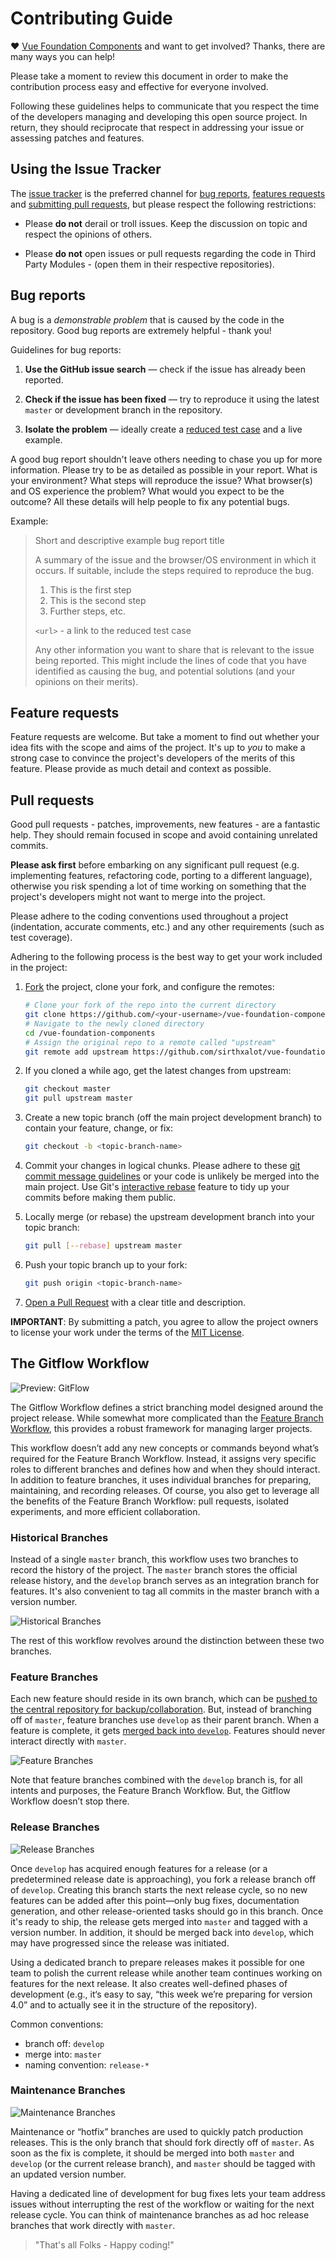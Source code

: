 Contributing Guide
===================================================================================== 

♥ [Vue Foundation Components](https://github.com/sirthxalot/vue-foundation-components) 
and want to get involved? Thanks, there are many ways you can help!

Please take a moment to review this document in order to make the contribution
process easy and effective for everyone involved.

Following these guidelines helps to communicate that you respect the time of
the developers managing and developing this open source project. In return,
they should reciprocate that respect in addressing your issue or assessing
patches and features.


## Using the Issue Tracker

The [issue tracker](https://github.com/sirthxalot/vue-foundation-components/issues) is
the preferred channel for [bug reports](#bugs), [features requests](#features)
and [submitting pull requests](#pull-requests), but please respect the following
restrictions:

* Please **do not** derail or troll issues. Keep the discussion on topic and
  respect the opinions of others.

* Please **do not** open issues or pull requests regarding the code in Third 
  Party Modules - (open them in their respective repositories).


<a name="bugs"></a>
## Bug reports

A bug is a _demonstrable problem_ that is caused by the code in the repository.
Good bug reports are extremely helpful - thank you!

Guidelines for bug reports:

1. **Use the GitHub issue search** &mdash; check if the issue has already been
   reported.

2. **Check if the issue has been fixed** &mdash; try to reproduce it using the
   latest `master` or development branch in the repository.

3. **Isolate the problem** &mdash; ideally create a [reduced test
   case](https://css-tricks.com/reduced-test-cases/) and a live example.

A good bug report shouldn't leave others needing to chase you up for more
information. Please try to be as detailed as possible in your report. What is
your environment? What steps will reproduce the issue? What browser(s) and OS
experience the problem? What would you expect to be the outcome? All these
details will help people to fix any potential bugs.

Example:

> Short and descriptive example bug report title
>
> A summary of the issue and the browser/OS environment in which it occurs. If
> suitable, include the steps required to reproduce the bug.
>
> 1. This is the first step
> 2. This is the second step
> 3. Further steps, etc.
>
> `<url>` - a link to the reduced test case
>
> Any other information you want to share that is relevant to the issue being
> reported. This might include the lines of code that you have identified as
> causing the bug, and potential solutions (and your opinions on their
> merits).


<a name="features"></a>
## Feature requests

Feature requests are welcome. But take a moment to find out whether your idea
fits with the scope and aims of the project. It's up to *you* to make a strong
case to convince the project's developers of the merits of this feature. Please
provide as much detail and context as possible.


<a name="pull-requests"></a>
## Pull requests

Good pull requests - patches, improvements, new features - are a fantastic
help. They should remain focused in scope and avoid containing unrelated
commits.

**Please ask first** before embarking on any significant pull request (e.g.
implementing features, refactoring code, porting to a different language),
otherwise you risk spending a lot of time working on something that the
project's developers might not want to merge into the project.

Please adhere to the coding conventions used throughout a project (indentation,
accurate comments, etc.) and any other requirements (such as test coverage).

Adhering to the following process is the best way to get your work
included in the project:

1. [Fork](https://help.github.com/articles/fork-a-repo/) the project, clone your
   fork, and configure the remotes:

   ```bash
   # Clone your fork of the repo into the current directory
   git clone https://github.com/<your-username>/vue-foundation-components.git
   # Navigate to the newly cloned directory
   cd /vue-foundation-components
   # Assign the original repo to a remote called "upstream"
   git remote add upstream https://github.com/sirthxalot/vue-foundation-components.git
   ```

2. If you cloned a while ago, get the latest changes from upstream:

   ```bash
   git checkout master
   git pull upstream master
   ```

3. Create a new topic branch (off the main project development branch) to
   contain your feature, change, or fix:

   ```bash
   git checkout -b <topic-branch-name>
   ```

4. Commit your changes in logical chunks. Please adhere to these [git commit
   message guidelines](http://tbaggery.com/2008/04/19/a-note-about-git-commit-messages.html)
   or your code is unlikely be merged into the main project. Use Git's
   [interactive rebase](https://help.github.com/articles/about-git-rebase/)
   feature to tidy up your commits before making them public.

5. Locally merge (or rebase) the upstream development branch into your topic branch:

   ```bash
   git pull [--rebase] upstream master
   ```

6. Push your topic branch up to your fork:

   ```bash
   git push origin <topic-branch-name>
   ```

7. [Open a Pull Request](https://help.github.com/articles/using-pull-requests/)
    with a clear title and description.

**IMPORTANT**: By submitting a patch, you agree to allow the project
owners to license your work under the terms of the [MIT License](license.md).

<a name="gitflow"></a>
## The Gitflow Workflow

![Preview: GitFlow](https://www.atlassian.com/git/images/tutorials/collaborating/comparing-workflows/gitflow-workflow/01.svg)

The Gitflow Workflow defines a strict branching model designed around the project 
release. While somewhat more complicated than the [Feature Branch Workflow](https://www.atlassian.com/git/tutorials/comparing-workflows/feature-branch-workflow), 
this provides a robust framework for managing larger projects.

This workflow doesn’t add any new concepts or commands beyond what’s required for 
the Feature Branch Workflow. Instead, it assigns very specific roles to different 
branches and defines how and when they should interact. In addition to feature 
branches, it uses individual branches for preparing, maintaining, and recording 
releases. Of course, you also get to leverage all the benefits of the Feature 
Branch Workflow: pull requests, isolated experiments, and more efficient 
collaboration.

### Historical Branches

Instead of a single `master` branch, this workflow uses two branches to record the 
history of the project. The `master` branch stores the official release history, and 
the `develop` branch serves as an integration branch for features. It's also convenient 
to tag all commits in the master branch with a version number.

![Historical Branches](https://www.atlassian.com/git/images/tutorials/collaborating/comparing-workflows/gitflow-workflow/02.svg)

The rest of this workflow revolves around the distinction between these two branches.

### Feature Branches

Each new feature should reside in its own branch, which can be [pushed to the central 
repository for backup/collaboration](https://www.atlassian.com/git/tutorials/syncing/git-push). 
But, instead of branching off of `master`, feature branches use `develop` as their parent 
branch. When a feature is complete, it gets [merged back into `develop`](https://www.atlassian.com/git/tutorials/using-branches/git-merge). 
Features should never interact directly with `master`.

![Feature Branches](https://www.atlassian.com/git/images/tutorials/collaborating/comparing-workflows/gitflow-workflow/03.svg)

Note that feature branches combined with the `develop` branch is, for all intents and 
purposes, the Feature Branch Workflow. But, the Gitflow Workflow doesn’t stop there.

### Release Branches

![Release Branches](https://www.atlassian.com/git/images/tutorials/collaborating/comparing-workflows/gitflow-workflow/04.svg)

Once `develop` has acquired enough features for a release (or a predetermined release 
date is approaching), you fork a release branch off of `develop`. Creating this branch 
starts the next release cycle, so no new features can be added after this point—only 
bug fixes, documentation generation, and other release-oriented tasks should go in 
this branch. Once it's ready to ship, the release gets merged into `master` and tagged 
with a version number. In addition, it should be merged back into `develop`, which may 
have progressed since the release was initiated.

Using a dedicated branch to prepare releases makes it possible for one team to polish 
the current release while another team continues working on features for the next 
release. It also creates well-defined phases of development (e.g., it‘s easy to say, 
“this week we’re preparing for version 4.0” and to actually see it in the structure 
of the repository).

Common conventions:

* branch off: `develop`
* merge into: `master`
* naming convention: `release-*`

### Maintenance Branches

![Maintenance Branches](https://www.atlassian.com/git/images/tutorials/collaborating/comparing-workflows/gitflow-workflow/05.svg)

Maintenance or “hotfix” branches are used to quickly patch production releases. 
This is the only branch that should fork directly off of `master`. As soon as the fix 
is complete, it should be merged into both `master` and `develop` (or the current release 
branch), and `master` should be tagged with an updated version number.

Having a dedicated line of development for bug fixes lets your team address issues 
without interrupting the rest of the workflow or waiting for the next release cycle. 
You can think of maintenance branches as ad hoc release branches that work directly 
with `master`.

> "That's all Folks - Happy coding!"
